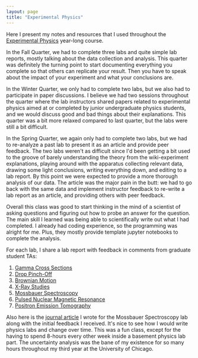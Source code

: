 ```yaml
---
layout: page
title: "Experimental Physics"
---
```


Here I present my notes and resources that I used throughout the [Experimental Physics](https://www.physlab-wiki.com/phylabs/lab_courses/phys-211-wiki-home) year-long course.

In the Fall Quarter, we had to complete three labs and  quite simple lab reports, mostly talking about the data collection and analysis. This quarter was definitely the turning point to start documenting everything you complete so that others can replicate your result. Then you have to speak about the impact of your experiment and what your conclusions are.

In the Winter Quarter, we only had to complete two labs, but we also had to participate in paper discussions. I believe we had two sessions throughout the quarter where the lab instructors shared papers related to experimental physics aimed at or completed by junior undergraduate physics students, and we would discuss good and bad things about their explanations. This quarter was a bit more relaxed compared to last quarter, but the labs were still a bit difficult.

In the Spring Quarter, we again only had to complete two labs, but we had to re-analyze a past lab to present it as an article and provide peer feedback. The two labs weren't as difficult since I'd been getting a bit used to the groove of barely understanding the theory from the wiki-experiment explanations, playing around with the apparatus collecting relevant data, drawing some light conclusions, writing everything down, and editing to a lab report. By this point we were expected to provide a more thorough analysis of our data. The article was the major pain in the butt: we had to go back with the same data and implement instructor feedback to re-write a lab report as an article, and providing others with peer feedback.

Overall this class was good to start thinking in the mind of a scientist of asking questions and figuring out how to probe an answer for the question. The main skill I learned was being able to scientifically write out what I had completed. I already had coding experience, so the programming was alright for me. Plus, they mostly provide template jupyter notebooks to complete the analysis.

For each lab, I share a lab report with feedback in comments from graduate student TAs:

1. [Gamma Cross Sections](/resources/exp_phys/Gamma_Cross-Sections.pdf)
2. [Drop Pinch-Off](/resources/exp_phys/Drop_Pinch-Off.pdf)
3. [Brownian Motion](/resources/exp_phys/Brownian_Motion.pdf)
4. [X-Ray Studies](/resources/exp_phys/X-Ray_Studies.pdf)
5. [Mossbauer Spectroscopy](/resources/exp_phys/Mossbauer_Spectroscopy.pdf)
6. [Pulsed Nuclear Magnetic Resonance](/resources/exp_phys/Pulsed_Nuclear_Magnetic_Resonance.pdf)
7. [Positron Emission Tomography](/resources/exp_phys/Positron_Emission_Tomography.pdf)

Also here is the [journal article](/resources/exp_phys/Journal_Article.pdf) I wrote for the Mossbauer Spectroscopy lab along with the initial feedback I received. It's nice to see how I would write physics labs and change over time. This was a fun class, except for the having to spend 8-hours every other week inside a basement physics lab part. The uncertainty analysis was the bane of my existence for so many hours throughout my third year at the University of Chicago.
